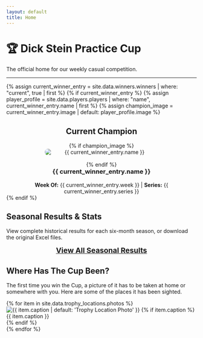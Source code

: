 ```yaml
---
layout: default
title: Home
---
```

# 🏆 Dick Stein Practice Cup
The official home for our weekly casual competition.

---
{% assign current_winner_entry = site.data.winners.winners | where: "current", true | first %}
{% if current_winner_entry %}
  {% assign player_profile = site.data.players.players | where: "name", current_winner_entry.name | first %}
  {% assign champion_image = current_winner_entry.image | default: player_profile.image %}

<div class="content-card champion-card" style="text-align: center;">
    <h2>Current Champion</h2>
    {% if champion_image %}
        <img src="{{ champion_image | relative_url }}" alt="{{ current_winner_entry.name }}" style="max-width: 300px; border-radius: 8px; margin: 0 auto 1rem; display: block;">
    {% endif %}
    <h3 style="margin-top: 0;">{{ current_winner_entry.name }}</h3>
    <p style="text-align: center; margin-bottom: 0;"><strong>Week Of:</strong> {{ current_winner_entry.week }} | <strong>Series:</strong> {{ current_winner_entry.series }}</p>
</div>
{% endif %}

## Seasonal Results & Stats
<div class="content-card">
    <p>View complete historical results for each six-month season, or download the original Excel files.</p>
    <p style="text-align: center;"><a href="/history/" style="font-weight: bold; font-size: 1.2rem;">View All Seasonal Results</a></p>
</div>

## Where Has The Cup Been?
<div class="content-card">
    <p>The first time you win the Cup, a picture of it has to be taken at home or somewhere with you. Here are some of the places it has been sighted.</p>
    <div class="gallery">
        {% for item in site.data.trophy_locations.photos %}
            <div class="gallery-item">
                <img src="{{ item.image | relative_url }}" alt="{{ item.caption | default: 'Trophy Location Photo' }}">
                {% if item.caption %}
                    <div class="gallery-caption">{{ item.caption }}</div>
                {% endif %}
            </div>
        {% endfor %}
    </div>
</div>

